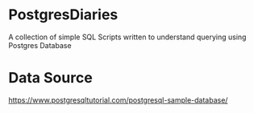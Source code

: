 # PostgresDiaries
A collection of simple SQL Scripts written to understand querying using Postgres Database

# Data Source 
https://www.postgresqltutorial.com/postgresql-sample-database/
